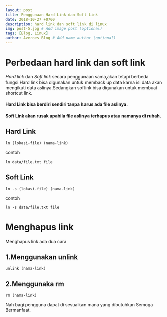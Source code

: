 ```yaml
---
layout: post
title: Penggunaan Hard Link dan Soft Link 
date: 2018-10-27 +0700
description: hard link dan soft link di linux
img: post-5.jpg # Add image post (optional)
tags: [Blog, Linux]
author: Averoes Blog # Add name author (optional)
---
```


# Perbedaan hard link dan soft link

  *Hard link* dan *Soft link* secara penggunaan sama,akan tetapi berbeda fungsi.Hard link bisa digunakan untuk memback up data karna isi data akan mengikuti data aslinya.Sedangkan soflink bisa digunakan untuk membuat shortcut link.

#### Hard Link bisa berdiri sendiri tanpa harus ada file aslinya.
#### Soft Link akan rusak apabila file aslinya terhapus atau namanya di rubah.

## Hard Link 

    ln (lokasi-file) (nama-link)

contoh

    ln data/file.txt file

## Soft Link

    ln -s (lokasi-file) (nama-link)

contoh

    ln -s data/file.txt file


# Menghapus link

  Menghapus link ada dua cara 

## 1.Menggunakan unlink

    unlink (nama-link)

## 2.Menggunaka rm 

    rm (nama-link)

    
Nah bagi pengguna dapat di sesuaikan mana yang dibutuhkan
Semoga Bermanfaat.
